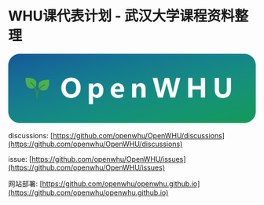 # WHU课代表计划 - 武汉大学课程资料整理

<img src="images/OpenWHU.png" alt="OpenWHU" />



discussions: [https://github.com/openwhu/OpenWHU/discussions](https://github.com/openwhu/OpenWHU/discussions)

issue: [https://github.com/openwhu/OpenWHU/issues](https://github.com/openwhu/OpenWHU/issues)

网站部署: [https://github.com/openwhu/openwhu.github.io](https://github.com/openwhu/openwhu.github.io)

